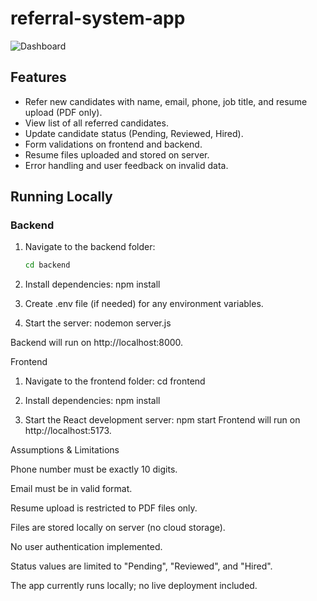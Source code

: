 # referral-system-app

![Dashboard](assets/WorkoAI.png)



## Features
- Refer new candidates with name, email, phone, job title, and resume upload (PDF only).
- View list of all referred candidates.
- Update candidate status (Pending, Reviewed, Hired).
- Form validations on frontend and backend.
- Resume files uploaded and stored on server.
- Error handling and user feedback on invalid data.

## Running Locally

### Backend
1. Navigate to the backend folder:
   ```bash
   cd backend
2. Install dependencies:
   npm install   

3. Create .env file (if needed) for any environment variables.

4. Start the server:
   nodemon server.js
   
Backend will run on http://localhost:8000.

Frontend

1. Navigate to the frontend folder:
   cd frontend

2. Install dependencies:
   npm install

3. Start the React development server:
   npm start
Frontend will run on http://localhost:5173.

Assumptions & Limitations

Phone number must be exactly 10 digits.

Email must be in valid format.

Resume upload is restricted to PDF files only.

Files are stored locally on server (no cloud storage).

No user authentication implemented.

Status values are limited to "Pending", "Reviewed", and "Hired".

The app currently runs locally; no live deployment included.

